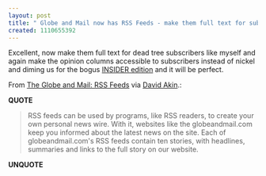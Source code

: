 ```yaml
---
layout: post
title: " Globe and Mail now has RSS Feeds - make them full text for subscribers please!"
created: 1110655392
---
```

<p>Excellent, now make them full text for dead tree subscribers like myself and again make the opinion columns accessible to subscribers instead of nickel and diming us for the bogus <a href="http://www.theglobeandmail.com/insideredition/">INSIDER edition</a> and it will be perfect.</p> <p>From <a href="http://www.theglobeandmail.com/rss/#feedsAvailable">The Globe and Mail: RSS Feeds</a> via <a href="http://davidakin.blogware.com/blog/_archives/2005/3/11/418716.html">David Akin</a>.:</p>
<p><b>QUOTE</b></p><blockquote>RSS feeds can be used by programs, like RSS readers, to create your own personal news wire. With it, websites like the globeandmail.com keep you informed about the latest news on the site. Each of globeandmail.com's RSS feeds contain ten stories, with headlines, summaries and links to the full story on our website.</blockquote><p><b>UNQUOTE</b></p>



